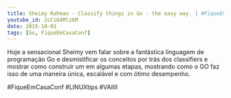 ```yaml
---
title: Sheimy Rahman - Classify things in Go - the easy way. | #FiqueEmCasaConf
youtube_id: 2cCiO4MlzbM
date: 2015-10-01
tags: [Go, FiqueEmCasaConf]
---
```



Hoje a sensacional Sheimy vem falar sobre a fantástica linguagem de programação Go e desmistificar os conceitos por trás dos classifiers e mostrar como construir um em algumas etapas, mostrando como o GO faz isso de uma maneira única, escalável e com ótimo desempenho.

#FiqueEmCasaConf #LINUXtips #VAIIII

